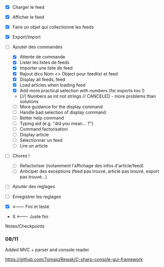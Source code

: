 * [x] Charger le feed 
* [x] Afficher le feed 
* [x] Faire un objet qui collectionne les feeds 
* [x] Export/import 
* [ ] Ajouter des commandes
	* [x] Attente de commande
	* [x] Lister les listes de feeds
	* [x] Importer une liste de feed
	* [x] Rajout dico Nom <> Object pour feedlist et feed
	* [x] Display all feeds, feed 
	* [x] Load articles when loading feed
	* [x] Add more practical selection with numbers (for exports too !)
	* [//] Numbers as int not strings // CANCELED - more problems than solutions
	* [ ] More guidance for the display command
	* [ ] Handle bad selection of display command
	* [ ] Better help command
	* [ ] Typing aid (e.g. "did you mean... ?")
	* [ ] Command factorisation
	* [ ] Display article
	* [ ] Sélectionner un feed
	* [ ] Lire un article
* [ ] Chores !
	* [ ] Refactoriser (notamment l'affichage des infos d'article/feed)
	* [ ] Anticiper des exceptions (feed pas trouvé, article pas trouvé, export pas trouvé...)
* [ ] Ajouter des reglages
* [ ] Enregistrer les reglages


* [x] <--- Fini et testé
* X <--- Juste fini

Notes/Checkpoints

### 08/11
Added MVC + parser and console reader

https://github.com/TomaszRewak/C-sharp-console-gui-framework
